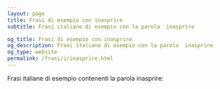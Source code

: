 ```yaml
---
layout: page
title: Frasi di esempio con inasprire 
subtitle: Frasi italiane di esempio con la parola  inasprire

og_title: Frasi di esempio con inasprire 
og_description: Frasi italiane di esempio con la parola  inasprire
og_type: website
permalink: /frasi/i/inasprire.html
---
```


Frasi italiane di esempio contenenti la parola inasprire:


